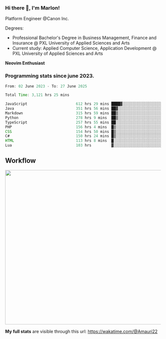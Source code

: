 
### Hi there 👋, I'm Marlon!

Platform Engineer @Canon Inc.

Degrees: 
- Professional Bachelor's Degree in Business Management, Finance and Insurance @ PXL University of Applied Sciences and Arts
- Current study: Applied Computer Science, Application Development @ PXL University of Applied Sciences and Arts

**Neovim Enthusiast**

### Programming stats since june 2023.
<!--START_SECTION:waka-->

```java
From: 02 June 2023 - To: 27 June 2025

Total Time: 3,121 hrs 25 mins

JavaScript                      612 hrs 29 mins ████▓░░░░░░░░░░░░░░░░░░░░   19.18 %
Java                            351 hrs 56 mins ██▓░░░░░░░░░░░░░░░░░░░░░░   11.02 %
Markdown                        315 hrs 59 mins ██▒░░░░░░░░░░░░░░░░░░░░░░   09.90 %
Python                          278 hrs 9 mins  ██▒░░░░░░░░░░░░░░░░░░░░░░   08.71 %
TypeScript                      257 hrs 55 mins ██░░░░░░░░░░░░░░░░░░░░░░░   08.08 %
PHP                             156 hrs 4 mins  █▒░░░░░░░░░░░░░░░░░░░░░░░   04.89 %
CSS                             154 hrs 50 mins █▒░░░░░░░░░░░░░░░░░░░░░░░   04.85 %
C#                              150 hrs 24 mins █▒░░░░░░░░░░░░░░░░░░░░░░░   04.71 %
HTML                            113 hrs 8 mins  █░░░░░░░░░░░░░░░░░░░░░░░░   03.54 %
Lua                             103 hrs         ▓░░░░░░░░░░░░░░░░░░░░░░░░   03.23 %
```

<!--END_SECTION:waka-->

## Workflow
<a href="https://wakatime.com"><img width="750" height="500" src="https://wakatime.com/share/@Amauri22/c9755ad7-b574-44e4-a9ee-ddb3582724ea.png" /></a>

**My full stats** are visible through this url: https://wakatime.com/@Amauri22
